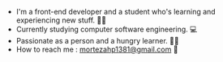 - I'm a front-end developer and a student who's learning and experiencing new stuff. 👨‍🎓
- Currently studying computer software engineering. 💻
- Passionate as a person and a hungry learner. 🧑‍💻
- How to reach me : mortezahp1381@gmail.com 📧
